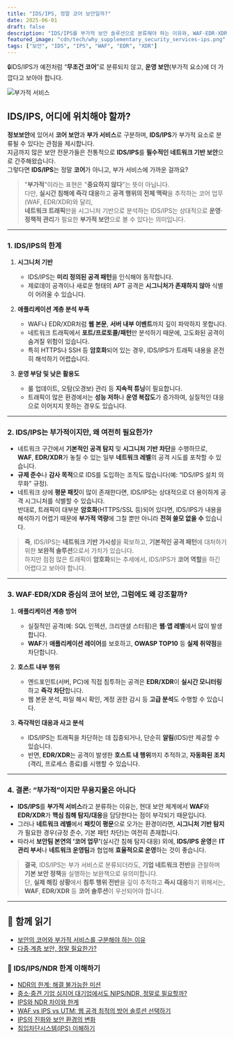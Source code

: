 ```yaml
---
title: "IDS/IPS, 정말 코어 보안일까?"
date: 2025-06-01
draft: false
description: "IDS/IPS를 부가적 보안 솔루션으로 분류해야 하는 이유와, WAF·EDR·XDR 중심 코어 보안 체계의 중요성을 살펴봅니다."
featured_image: "cdn/tech/why_supplementary_security_services-ips.png"
tags: ["보안", "IDS", "IPS", "WAF", "EDR", "XDR"]
---
```


🔒IDS/IPS가 예전처럼 “**무조건 코어**”로 분류되지 않고, **운영 보안**(부가적 요소)에 더 가깝다고 보아야 합니다.

![부가적 서비스](https://blog.plura.io/cdn/tech/why_supplementary_security_services-ips.png)

## IDS/IPS, 어디에 위치해야 할까?

**정보보안**에 있어서 **코어 보안**과 **부가 서비스**로 구분하며, **IDS/IPS**가 부가적 요소로 분류될 수 있다는 관점을 제시합니다.  
지금까지 많은 보안 전문가들은 전통적으로 **IDS/IPS**를 **필수적인 네트워크 기반 보안**으로 간주해왔습니다.  
그렇다면 **IDS/IPS**는 정말 **코어**가 아니고, 부가 서비스에 가까운 걸까요?

> "**부가적**"이라는 표현은 "**중요하지 않다**"는 뜻이 아닙니다.  
> 다만, **실시간 침해에 즉각 대응**하고 **공격 행위의 전체 맥락**을 추적하는 코어 업무(WAF, EDR/XDR)와 달리,  
> **네트워크 트래픽**만을 시그니처 기반으로 분석하는 IDS/IPS는 상대적으로 **운영·정책적 관리**가 필요한 **부가적 보안**으로 볼 수 있다는 의미입니다.

---

### 1. IDS/IPS의 한계

1) **시그니처 기반**  
   - IDS/IPS는 **미리 정의된 공격 패턴**을 인식해야 동작합니다.  
   - 제로데이 공격이나 새로운 형태의 APT 공격은 **시그니처가 존재하지 않아** 식별이 어려울 수 있습니다.

2) **애플리케이션 계층 분석 부족**  
   - WAF나 EDR/XDR처럼 **웹 본문**, **서버 내부 이벤트**까지 깊이 파악하지 못합니다.  
   - 네트워크 트래픽에서 **포트/프로토콜/패턴**만 분석하기 때문에, 고도화된 공격이 숨겨질 위험이 있습니다.  
   - 특히 HTTPS나 SSH 등 **암호화**되어 있는 경우, IDS/IPS가 트래픽 내용을 온전히 해석하기 어렵습니다.

3) **운영 부담 및 낮은 활용도**  
   - 룰 업데이트, 오탐(오경보) 관리 등 **지속적 튜닝**이 필요합니다.  
   - 트래픽이 많은 환경에서는 **성능 저하**나 **운영 복잡도**가 증가하여, 실질적인 대응으로 이어지지 못하는 경우도 있습니다.

---

### 2. IDS/IPS는 부가적이지만, 왜 여전히 필요한가?

- 네트워크 구간에서 **기본적인 공격 탐지** 및 **시그니처 기반 차단**을 수행하므로,  
  **WAF**, **EDR/XDR**가 놓칠 수 있는 일부 **네트워크 레벨**의 공격 시도를 포착할 수 있습니다.  
- **규제 준수**나 **감사 목적**으로 IDS를 도입하는 조직도 많습니다(예: “IDS/IPS 설치 의무화” 규정).
- 네트워크 상에 **평문 패킷**이 많이 존재한다면, IDS/IPS는 상대적으로 더 용이하게 공격 시그니처를 식별할 수 있습니다.  
  반대로, 트래픽이 대부분 **암호화**(HTTPS/SSL 등)되어 있다면, IDS/IPS가 내용을 해석하기 어렵기 때문에 **부가적 역량**에 그칠 뿐만 아니라 **전혀 쓸모 없을 수** 있습니다.

> **즉**, IDS/IPS는 **네트워크 기반 가시성**을 확보하고, **기본적인 공격 패턴**에 대처하기 위한 **보완적 솔루션**으로서 가치가 있습니다.  
> 하지만 점점 많은 트래픽이 **암호화**되는 추세에서, IDS/IPS가 **코어 역할**을 하긴 어렵다고 보아야 합니다.

---

### 3. WAF·EDR/XDR 중심의 코어 보안, 그럼에도 왜 강조할까?

1) **애플리케이션 계층 방어**  
   - 실질적인 공격(예: SQL 인젝션, 크리덴셜 스터핑)은 **웹·앱 레벨**에서 많이 발생합니다.  
   - **WAF**가 **애플리케이션 레이어**를 보호하고, **OWASP TOP10** 등 **실제 취약점**을 차단합니다.

2) **호스트 내부 행위**  
   - 엔드포인트(서버, PC)에 직접 침투하는 공격은 **EDR/XDR**이 **실시간 모니터링**하고 **즉각 차단**합니다.  
   - 웹 본문 분석, 파일 해시 확인, 계정 권한 감시 등 **고급 분석**도 수행할 수 있습니다.

3) **즉각적인 대응과 사고 분석**  
   - IDS/IPS는 트래픽을 차단하는 데 집중되거나, 단순히 **알림**(IDS)만 제공할 수 있습니다.  
   - 반면, **EDR/XDR**는 공격이 발생한 **호스트 내 행위**까지 추적하고, **자동화된 조치**(격리, 프로세스 종료)를 시행할 수 있습니다.

---

### 4. 결론: “부가적”이지만 무용지물은 아니다

- **IDS/IPS**를 **부가적 서비스**라고 분류하는 이유는, 현대 보안 체계에서 **WAF**와 **EDR/XDR**가 **핵심 침해 탐지/대응**을 담당한다는 점이 부각되기 때문입니다.  
- 그러나 **네트워크 레벨**에서 **패킷이 평문**으로 오가는 환경이라면, **시그니처 기반 탐지**가 필요한 경우(규정 준수, 기본 패턴 차단)는 여전히 존재합니다.  
- 따라서 **보안팀 본연의 ‘코어 업무’**(실시간 침해 탐지·대응) 외에, **IDS/IPS 운영**은 **IT 관리 부서**나 **네트워크 운영팀**과 협업해 **효율적으로 운영**하는 것이 좋습니다.

> **결국**, IDS/IPS는 부가 서비스로 분류되더라도, **기업 네트워크 전반**을 관찰하며 **기본 보안 정책**을 실행하는 보완책으로 유의미합니다.  
> 단, **실제 해킹 상황**에서 **침투 행위 전반**을 깊이 추적하고 **즉시 대응**하기 위해서는,  
> **WAF**, **EDR/XDR** 등 **코어 솔루션**이 우선되어야 합니다.

---

## 📖 함께 읽기
- [보안의 코어와 부가적 서비스를 구분해야 하는 이유](https://blog.plura.io/ko/column/core_security_vs_supplementary_security_services)
- [다중∙계층 보안, 정말 필요한가?](https://blog.plura.io/ko/column/overkill-multi-layer-security/)

### 📖 IDS/IPS/NDR 한계 이해하기
* [NDR의 한계: 해결 불가능한 미션](https://blog.plura.io/ko/column/limitations_of_ndr/)
* [중소·중견 기업 심지어 대기업에서도 NIPS/NDR, 정말로 필요할까?](https://blog.plura.io/ko/column/ips_ndr_needed/)
* [IPS와 NDR 차이와 한계](https://blog.plura.io/ko/column/ips_vs_ndr/)
* [WAF vs IPS vs UTM: 웹 공격 최적의 방어 솔루션 선택하기](https://blog.plura.io/ko/column/waf_ips_utm_comparison/)
* [IPS의 진화와 보안 환경의 변화](https://blog.plura.io/ko/column/ips_classification/)
* [침입차단시스템(IPS) 이해하기](https://blog.plura.io/ko/column/ips_understanding/)
